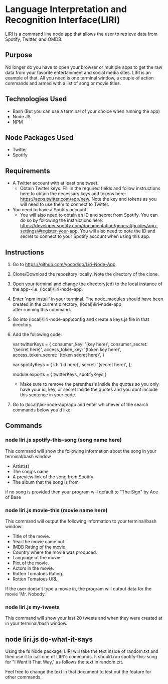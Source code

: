 # Language Interpretation and Recognition Interface(LIRI)
LIRI is a command line node app that allows the user to retrieve data from Spotify, Twitter, and OMDB.

## Purpose
No longer do you have to open your browser or multiple apps to get the raw data from your favorite entertainment and social media sites. LIRI is an example of that. All you need is one terminal window, a couple of action commands and armed with a list of song or movie titles.

## Technologies Used
* Bash (But you can use a terminal of your choice when running the app)
* Node JS
* NPM

## Node Packages Used
* Twitter
* Spotify

## Requirements
* A Twitter account with at least one tweet.
  * Obtain Twitter keys. Fill in the required fields and follow instructions here to obtain the necessary keys and tokens here: https://apps.twitter.com/app/new. Note the key and tokens as you will need to use them to connect to Twitter. 
* You need to have a Spotify account.
  * You will also need to obtain an ID and secret from Spotify. You can do so by following the instructions here: 
     https://developer.spotify.com/documentation/general/guides/app-settings/#register-your-app. You will also need to note the ID and 
     secret to connect to your Spotify account when using this app.

## Instructions
1. Go to https://github.com/yocodigo/Liri-Node-App.
2. Clone/Download the repository locally. Note the directory of the clone.
3. Open your terminal and change the directory(cd) to the local instance of the app--i.e. (local)\liri-node-app.
4. Enter 'npm install' in your terminal. The node_modules should have been created in the current directory, (local)\liri-node-app,   
   after running this command.
5. Go into (local)\liri-node-app\config and create a keys.js file in that directory.
6. Add the following code:
   
   var twitterKeys = {
   consumer_key: '(key here)',
   consumer_secret: '(secret here)',
   access_token_key: '(token key here)',
   access_token_secret: '(token secret here)',
   }

   var spotifyKeys = {
    id: '(id here)',
    secret: '(secret here)',
   };

   module.exports = {
    twitterKeys,
    spotifyKeys
   }
   
   * Make sure to remove the parenthesis inside the quotes so you only have your id, key, or secret inside the quotes and you dont 
     include this sentence in your code. 
 7. Go to (local)\liri-node-app\app and enter whichever of the search commands below you'd like.

## Commands

### node liri.js spotify-this-song (song name here)

This command will show the following information about the song in your terminal/bash window

   * Artist(s)
   * The song's name
   * A preview link of the song from Spotify
   * The album that the song is from

if no song is provided then your program will default to
"The Sign" by Ace of Base


### node liri.js movie-this (movie name here)

This command will output the following information to your terminal/bash window:
   * Title of the movie.
   * Year the movie came out.
   * IMDB Rating of the movie.
   * Country where the movie was produced.
   * Language of the movie.
   * Plot of the movie.
   * Actors in the movie.
   * Rotten Tomatoes Rating.
   * Rotten Tomatoes URL.

If the user doesn't type a movie in, the program will output data for the movie 'Mr. Nobody.'


### node liri.js my-tweets

This command will show your last 20 tweets and when they were created at in your terminal/bash window.


## node liri.js do-what-it-says 

Using the fs Node package, LIRI will take the text inside of random.txt and then use it to call one of LIRI's commands. It should run spotify-this-song for "I Want it That Way," as follows the text in random.txt.

Feel free to change the text in that document to test out the feature for other commands.







